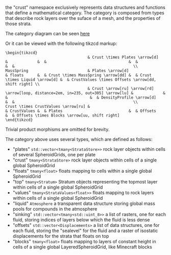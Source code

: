 the "crust" namespace exclusively represents data structures and functions that define a mathematical category.
The category is composed from types that describe rock layers over the suface of a mesh, 
and the properties of those strata. 

The category diagram can be seen [here](https://tikzcd.yichuanshen.de/#N4Igdg9gJgpgziAXAbVABwnAlgFyxMJZARgBoAGAXVJADcBDAGwFcYkQBhAJ2bhwAIAOoLwBbePwAKjejnggAvqXSZc+QijLFqdJq3bTZ8pSux4CRcqQDMOhizaJOPPkJFZxcft144AanrGyiAYZupEAGyk2jT2+k4+rsJiEgAyWACOzFhQisGhahYoABzRdoHsif6BXskeEgDyAGZNcDA4CCYhquYaJKQATOUOlS44eaaFfQNlsRVOTYwQsp35PeEoUUNzI04AIjBgZgCeklwQTViMbF0FvUQztjvxzr4BDquT95s2wy-NrXan26YSKyFKT10uxAALaHTcKS8ACElgBjADWwLuG2QVhiUJeAFl6HA4ABlNBcLBgADmExBUyIABZZgTHK8ku5PPxiaSKVTafTsWCWZC4uzDHJOjoYFAafIUKAmudREgrCAcBAkGQ2UgwMxGIwaDIAEYwRiSdZFEDXJrjLrKiCqxA6zVIACsz0c+sNxvoZotVo0NpgdpANDgAAssGHEOQHSqkDMNVrEJ7dYgfUabf7zZbQcHbfbgo7ndYaG7EAB2L16g3Z015oPsIv00tIFkp7Xq8V1305gP5xlOVsR6Ox4gJp0eiupqIZrN+wfNkeh4tKxNp2dIUoL+tLpsFltrtub9OV9O9zP7geH4chsPGiAQNCWUg4HgwShT501ruIABOWtr37RtAyPVcwx-btt0QTsr0XW9wPvUcQCjGNxhdaCt3-YhJxLTdiGTStiHLNDx0w+NvyAA)

Or it can be viewed with the following tikzcd markup:

```
\begin{tikzcd}
                                    & Crust \times Plates \arrow[d]                                                      &             &  &                                    &  &                               &  &                                                    \\
MassSpring                          & Plates \arrow[d]                                                                   & floats      &  & Crust \times MassSpring \arrow[dd] &  & Crust \times Liquid \arrow[d] &  & CrustValues \times Offsets \arrow[dd, shift right] \\
                                    & Crust \arrow[ru] \arrow[rd] \arrow[loop, distance=2em, in=235, out=305] \arrow[lu] &             &  &                                    &  & DensityProfile \arrow[d]      &  &                                                    \\
Crust \times CrustValues \arrow[ru] &                                                                                    & CrustValues &  & Plates                             &  & Offsets                       &  & Offsets \times Blocks \arrow[uu, shift right]     
\end{tikzcd}
```

Trivial product morphisms are omitted for brevity.

The category above uses several types, which are defined as follows:
* "plates"   `std::vector<tmany<StrataStore>>` rock layer objects within cells of several SpheroidGrids, one per plate
* "crust"    `tmany<StrataStore>`              rock layer objects within cells of a single global SpheroidGrid
* "floats"   `tmany<float>`                    floats mapping to cells within a single global SpheroidGrid
* "top"      `tmany<Stratum>`                  Stratum objects representing the topmost layer within cells of a single global SpheroidGrid
* "values"   `tmany<StrataValues<float>>`      floats mapping to rock layers within cells of a single global SpheroidGrid
* "liquid"   `Atmosphere`                      a transparent data structure storing global mass pools for compounds in the atmosphere
* "sinking"  `std::vector<tmany<std::uint_8>>` a list of rasters, one for each fluid, storing indices of layers below which the fluid is less dense
* "offsets"  `std::vector<Displacements>`      a list of data structures, one for each fluid, storing the "sealevel" for the fluid and a raster of isostatic displacements for the strata that floats on top
* "blocks"   `tmany<float>`                    floats mapping to layers of constant height in cells of a single global LayeredSpheroidGrid, like Minecraft blocks
